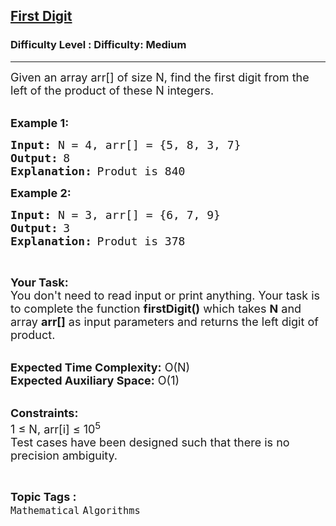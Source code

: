 <h2><a href="https://www.geeksforgeeks.org/problems/first-digit1751/1?page=18&difficulty=Medium&status=unsolved,attempted&sortBy=accuracy">First Digit</a></h2><h3>Difficulty Level : Difficulty: Medium</h3><hr><div class="problems_problem_content__Xm_eO"><p><span style="font-size:18px">Given an array arr[] of&nbsp;size N, find the first digit&nbsp;from the left&nbsp;of the product of these N integers.</span></p>

<p><br>
<span style="font-size:18px"><strong>Example 1:</strong></span></p>

<pre><span style="font-size:18px"><strong>Input:</strong><strong> </strong>N = 4, arr[] = {5, 8, 3, 7}</span>
<span style="font-size:18px"><strong>Output:</strong></span> <span style="font-size:18px">8</span>
<span style="font-size:18px"><strong>Explanation:</strong></span> <span style="font-size:18px">Produt is 840</span>
</pre>

<p><span style="font-size:18px"><strong>Example 2:</strong></span></p>

<pre><span style="font-size:18px"><strong>Input:</strong><strong> </strong>N = 3, arr[] = {6, 7, 9}</span> 
<span style="font-size:18px"><strong>Output:</strong></span> <span style="font-size:18px">3</span>
<span style="font-size:18px"><strong>Explanation:</strong></span> <span style="font-size:18px">Produt is 378</span></pre>

<p>&nbsp;</p>

<p><span style="font-size:18px"><strong>Your Task:</strong><br>
You don't need to read input or print anything. Your task is to complete the function <strong>firstDigit()</strong> which takes <strong>N</strong> and array <strong>arr[]</strong> as input parameters and returns the left&nbsp;digit of product.</span></p>

<p><br>
<span style="font-size:18px"><strong>Expected Time Complexity:</strong> O(N)<br>
<strong>Expected Auxiliary Space:</strong> O(1)</span></p>

<p><br>
<span style="font-size:18px"><strong>Constraints:</strong></span><br>
<span style="font-size:18px">1 ≤ N, arr[i] ≤ 10<sup>5</sup><br>
Test cases have been designed such that there is no precision ambiguity.</span></p>
</div><br><p><span style=font-size:18px><strong>Topic Tags : </strong><br><code>Mathematical</code>&nbsp;<code>Algorithms</code>&nbsp;